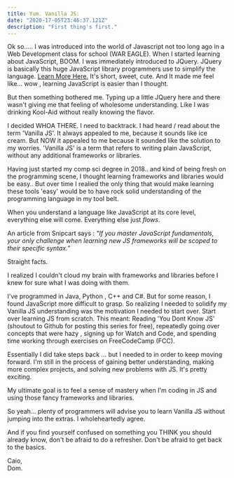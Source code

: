 ```yaml
---
title: Yum. Vanilla JS.
date: "2020-17-05T23:46:37.121Z"
description: "First thing's first."
---
```


Ok so..... I was introduced into the world of Javascript not too long ago in a Web Development class for school (WAR EAGLE). When I started learning about JavaScript, BOOM. I was immediately introduced to JQuery. JQuery is basically this huge JavaScript library programmers use to simplify the language. [Learn More Here.](https://jquery.com) It's short, sweet, cute. And It made me feel like... wow , learning JavaScript is easier than I thought.

But then something bothered me. Typing up a little JQuery here and there wasn't giving me that feeling of wholesome understanding. Like I was drinking Kool-Aid without really knowing the flavor.

I decided WHOA THERE. I need to backtrack. I had heard / read about the term 'Vanilla JS'. It always appealed to me, because it sounds like ice cream. But NOW it appealed to me because it sounded like the solution to my worries. 'Vanilla JS' is a term that refers to writing plain JavaScript, without any additional frameworks or libraries.

Having just started my comp sci degree in 2018.. and kind of being fresh on the programming scene, I thought learning frameworks and libraries would be easy.. But over time I realied the only thing that would make learning these tools 'easy' would be to have rock solid understanding of the programming language in my tool belt.

When you understand a language like JavaScript at its core level, everything else will come. Everything else just <i> flows</i>.

An article from Snipcart says :
<em>
"If you master JavaScript fundamentals, your only challenge when learning new JS frameworks will be scoped to their specific syntax."
</em>

Straight facts.

I realized I couldn't cloud my brain with frameworks and libraries before I knew for sure what I was doing with them.

I've programmed in Java, Python , C++ and C#. But for some reason, I found JavaScript more difficult to grasp. So realizing I needed to solidify my Vanilla JS understanding was the motivation I needed to start over. Start over learning JS from scratch. This meant: Reading 'You Dont Know JS' (shoutout to Github for posting this series for free), repeatedly going over concepts that were hazy , signing up for Watch and Code, and spending time working through exercises on FreeCodeCamp (FCC).

Essentially I did take steps back ... but I needed to in order to keep moving forward. I'm still in the process of gaining better understanding, making more complex projects, and solving new problems with JS. It's pretty exciting.

My ultimate goal is to feel a sense of mastery when I'm coding in JS and using those fancy frameworks and libraries.

So yeah... plenty of programmers will advise you to learn Vanilla JS without jumping into the extras. I wholeheartedly agree.

And if you find yourself confused on something you THINK you should already know, don't be afraid to do a refresher. Don't be afraid to get back to the basics.

Caio,
<br>
Dom.
